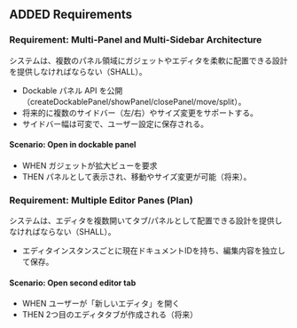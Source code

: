 ## ADDED Requirements
### Requirement: Multi-Panel and Multi-Sidebar Architecture
システムは、複数のパネル領域にガジェットやエディタを柔軟に配置できる設計を提供しなければならない（SHALL）。

- Dockable パネル API を公開（createDockablePanel/showPanel/closePanel/move/split）。
- 将来的に複数のサイドバー（左/右）やサイズ変更をサポートする。
- サイドバー幅は可変で、ユーザー設定に保存される。

#### Scenario: Open in dockable panel
- WHEN ガジェットが拡大ビューを要求
- THEN パネルとして表示され、移動やサイズ変更が可能（将来）。

### Requirement: Multiple Editor Panes (Plan)
システムは、エディタを複数開いてタブ/パネルとして配置できる設計を提供しなければならない（SHALL）。

- エディタインスタンスごとに現在ドキュメントIDを持ち、編集内容を独立して保存。

#### Scenario: Open second editor tab
- WHEN ユーザーが「新しいエディタ」を開く
- THEN 2つ目のエディタタブが作成される（将来）
